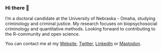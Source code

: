 ### Hi there 👋

I’m a doctoral candidate at the University of Nebraska - Omaha, studying criminology and criminal justice. My research focuses on biopsychosocial criminology and quantitative methods. Looking forward to contributing to the R-community and open science. 

You can contact me at my <a href = "https://www.nicholasvietto.com" >Website</a>, <a href = "https://twitter.com/ViettoNicholas">Twitter</a>, <a href = "http://www.linkedin.com/in/nicholas-vietto">LinkedIn</a> or <a rel="me" href="https://fosstodon.org/@nvietto">Mastodon</a>.


  



